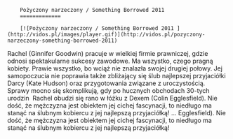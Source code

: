 
        Pożyczony narzeczony / Something Borrowed 2011 
        =============
        
        [![Pożyczony narzeczony / Something Borrowed 2011 ](http://vidos.pl/images/player.gif)](http://vidos.pl/pozyczony-narzeczony-something-borrowed-2011)
        
        
 Rachel (Ginnifer Goodwin) pracuje w wielkiej firmie prawniczej, gdzie odnosi spektakularne sukcesy zawodowe. Ma wszystko, czego pragną kobiety. Prawie wszystko, bo wciąż nie znalazła swojej drugiej połowy. Jej samopoczucia nie poprawia także zbliżający się ślub najlepszej przyjaciółki Darcy (Kate Hudson) oraz przygotowania związane z uroczystością. Sprawy mocno się skomplikują, gdy po hucznych obchodach 30-tych urodzin  Rachel obudzi się rano w łóżku z Dexem (Colin Egglesfield). Nie dość, że mężczyzna jest obiektem jej cichej fascynacji, to niedługo ma stanąć na ślubnym kobiercu z jej najlepszą przyjaciółką!  ... Egglesfield). Nie dość, że mężczyzna jest obiektem jej cichej fascynacji, to niedługo ma stanąć na ślubnym kobiercu z jej najlepszą przyjaciółką!
    